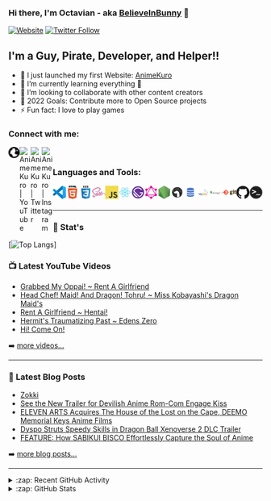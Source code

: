 ### Hi there, I'm Octavian - aka [BelieveInBunny][website] 👋 

[![Website](https://img.shields.io/badge/AnimeKuro.Org-UP-yellow?style=for-the-badge&logo=appveyor)](https://animekuro.org)
[![Twitter Follow](https://img.shields.io/twitter/follow/cRightsOrg?color=1DA1F2&logo=twitter&style=for-the-badge)](https://twitter.com/intent/follow?original_referer=https%3A%2F%2Fgithub.com%2FBelieveInBunny&screen_name=cRightsOrg)

## I'm a Guy, Pirate, Developer, and Helper!!

- 🔭 I just launched my first Website: [AnimeKuro](https://animekuro.org/)
- 🌱 I’m currently learning everything 🤣
- 👯 I’m looking to collaborate with other content creators
- 🥅 2022 Goals: Contribute more to Open Source projects
- ⚡ Fun fact: I love to play games

### Connect with me:

[<img align="left" alt="animekuro.org" width="22px" src="https://raw.githubusercontent.com/iconic/open-iconic/master/svg/globe.svg" />][website]
[<img align="left" alt="AnimeKuro | YouTube" width="22px" src="https://cdn.jsdelivr.net/npm/simple-icons@v3/icons/youtube.svg" />][youtube]
[<img align="left" alt="AnimeKuro | Twitter" width="22px" src="https://cdn.jsdelivr.net/npm/simple-icons@v3/icons/twitter.svg" />][twitter]
[<img align="left" alt="AnimeKuro | Instagram" width="22px" src="https://cdn.jsdelivr.net/npm/simple-icons@v3/icons/instagram.svg" />][instagram]

<br />

### Languages and Tools:

<img align="left" alt="Visual Studio Code" width="26px" src="https://raw.githubusercontent.com/github/explore/80688e429a7d4ef2fca1e82350fe8e3517d3494d/topics/visual-studio-code/visual-studio-code.png" />
<img align="left" alt="HTML5" width="26px" src="https://raw.githubusercontent.com/github/explore/80688e429a7d4ef2fca1e82350fe8e3517d3494d/topics/html/html.png" />
<img align="left" alt="CSS3" width="26px" src="https://raw.githubusercontent.com/github/explore/80688e429a7d4ef2fca1e82350fe8e3517d3494d/topics/css/css.png" />
<img align="left" alt="Sass" width="26px" src="https://raw.githubusercontent.com/github/explore/80688e429a7d4ef2fca1e82350fe8e3517d3494d/topics/sass/sass.png" />
<img align="left" alt="JavaScript" width="26px" src="https://raw.githubusercontent.com/github/explore/80688e429a7d4ef2fca1e82350fe8e3517d3494d/topics/javascript/javascript.png" />
<img align="left" alt="React" width="26px" src="https://raw.githubusercontent.com/github/explore/80688e429a7d4ef2fca1e82350fe8e3517d3494d/topics/react/react.png" />
<img align="left" alt="Gatsby" width="26px" src="https://raw.githubusercontent.com/github/explore/e94815998e4e0713912fed477a1f346ec04c3da2/topics/gatsby/gatsby.png" />
<img align="left" alt="GraphQL" width="26px" src="https://raw.githubusercontent.com/github/explore/80688e429a7d4ef2fca1e82350fe8e3517d3494d/topics/graphql/graphql.png" />
<img align="left" alt="Node.js" width="26px" src="https://raw.githubusercontent.com/github/explore/80688e429a7d4ef2fca1e82350fe8e3517d3494d/topics/nodejs/nodejs.png" />
<img align="left" alt="Deno" width="26px" src="https://raw.githubusercontent.com/github/explore/361e2821e2dea67711cde99c9c40ed357061cf27/topics/deno/deno.png" />
<img align="left" alt="SQL" width="26px" src="https://raw.githubusercontent.com/github/explore/80688e429a7d4ef2fca1e82350fe8e3517d3494d/topics/sql/sql.png" />
<img align="left" alt="MySQL" width="26px" src="https://raw.githubusercontent.com/github/explore/80688e429a7d4ef2fca1e82350fe8e3517d3494d/topics/mysql/mysql.png" />
<img align="left" alt="MongoDB" width="26px" src="https://raw.githubusercontent.com/github/explore/80688e429a7d4ef2fca1e82350fe8e3517d3494d/topics/mongodb/mongodb.png" />
<img align="left" alt="Git" width="26px" src="https://raw.githubusercontent.com/github/explore/80688e429a7d4ef2fca1e82350fe8e3517d3494d/topics/git/git.png" />
<img align="left" alt="GitHub" width="26px" src="https://raw.githubusercontent.com/github/explore/78df643247d429f6cc873026c0622819ad797942/topics/github/github.png" />
<img align="left" alt="Terminal" width="26px" src="https://raw.githubusercontent.com/github/explore/80688e429a7d4ef2fca1e82350fe8e3517d3494d/topics/terminal/terminal.png" />

<br />
<br />

---

### 🤖 Stat's
[![Top Langs](https://github-readme-stats.vercel.app/api/top-langs/?username=BelieveInBunny&layout=compact)]



### 📺 Latest YouTube Videos

<!-- YOUTUBE:START -->
- [Grabbed My Oppai! ~ Rent A Girlfriend](https://www.youtube.com/watch?v=kwKFxLMl6r4)
- [Head Chef! Maid! And Dragon! Tohru! ~ Miss Kobayashi&#39;s Dragon Maid&#39;s](https://www.youtube.com/watch?v=NmZYiRrpz_M)
- [Rent A Girlfriend ~ Hentai!](https://www.youtube.com/watch?v=Bwa0yviG_Ws)
- [Hermit&#39;s Traumatizing Past ~ Edens Zero](https://www.youtube.com/watch?v=hZUyhM-7e2E)
- [Hi! Come On!](https://www.youtube.com/watch?v=sUz1VyCWw2M)
<!-- YOUTUBE:END -->

➡️ [more videos...](https://www.youtube.com/c/AnimeSubNetwork)

---

### 📕 Latest Blog Posts

<!-- BLOG-POST-LIST:START -->
- [Zokki](https://otakupal.com/zokki/)
- [See the New Trailer for Devilish Anime Rom-Com Engage Kiss](https://otakupal.com/see-the-new-trailer-for-devilish-anime-rom-com-engage-kiss/)
- [ELEVEN ARTS Acquires The House of the Lost on the Cape, DEEMO Memorial Keys Anime Films](https://otakupal.com/eleven-arts-acquires-the-house-of-the-lost-on-the-cape-deemo-memorial-keys-anime-films/)
- [Dyspo Struts Speedy Skills in Dragon Ball Xenoverse 2 DLC Trailer](https://otakupal.com/dyspo-struts-speedy-skills-in-dragon-ball-xenoverse-2-dlc-trailer/)
- [FEATURE: How SABIKUI BISCO Effortlessly Capture the Soul of Anime](https://otakupal.com/feature-how-sabikui-bisco-effortlessly-capture-the-soul-of-anime/)
<!-- BLOG-POST-LIST:END -->

➡️ [more blog posts...](https://otakupal.com)

---

<details>
  <summary>:zap: Recent GitHub Activity</summary>
  
<!--START_SECTION:activity-->
1. 🗣 Commented on [#62](https://github.com/torrust/torrust/issues/62) in [torrust/torrust](https://github.com/torrust/torrust)
2. 💪 Opened PR [#62](https://github.com/torrust/torrust/pull/62) in [torrust/torrust](https://github.com/torrust/torrust)
3. ❌ Closed PR [#58](https://github.com/torrust/torrust/pull/58) in [torrust/torrust](https://github.com/torrust/torrust)
4. 🗣 Commented on [#58](https://github.com/torrust/torrust/issues/58) in [torrust/torrust](https://github.com/torrust/torrust)
5. ❌ Closed PR [#1](https://github.com/Piracy-Wiki/Toruro/pull/1) in [Piracy-Wiki/Toruro](https://github.com/Piracy-Wiki/Toruro)
<!--END_SECTION:activity-->

</details>

<details>
  <summary>:zap: GitHub Stats</summary>

![BelieveInBunny's GitHub stats](https://github-readme-stats.vercel.app/api?username=BelieveInBunny&show_icons=true&bg_color=DEG,2d2d2d,2d2d2d&title_color=Ffffff&text_color=Ffbb00&icon_color=Ffbb00)

</details>

[website]: https://animekuro.org
[twitter]: https://twitter.com/AnimeSubin
[youtube]: https://youtube.com/AnimeSubNetwork
[instagram]: https://instagram.com/officialanimesub
